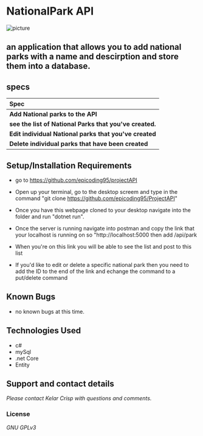 
# NationalPark API

![picture](https://user-images.githubusercontent.com/49597486/63626653-fd8c5e80-c5b8-11e9-8388-f23b8b0e405c.jpeg)


## an application that allows you to add national parks with a name and descirption and store them into a database.



## specs


| Spec |
| :-------------     |
| **Add National parks to the API** |
| **see the list of National Parks that you've created.** |
| **Edit individual National parks that you've created** |
| **Delete individual parks that have been created** |

## Setup/Installation Requirements

* go to https://github.com/epicoding95/projectAPI

* Open up your terminal, go to the desktop screem and type in the command "git clone https://github.com/epicoding95/ProjectAPI"


* Once you have this webpage cloned to your desktop navigate into the folder and run "dotnet run".
* Once the server is running navigate into postman and copy the link that your localhost is running on so "http://localhost:5000 then add /api/park
* When you're on this link you will be able to see the list and post to this list
* If you'd like to edit or delete a specific national park then you need to add the ID to the end of the link and echange the command to a put/delete command


## Known Bugs
* no known bugs at this time.

## Technologies Used
* c#
* mySql
* .net Core
* Entity


## Support and contact details

_Please contact Kelar Crisp with questions and comments._

### License

*GNU GPLv3* 